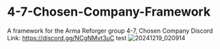 # 4-7-Chosen-Company-Framework
A framework for the Arma Reforger group 4-7, Chosen Company
Discord Link: https://discord.gg/NCgNMvt3uC
test
![20241219_020914](https://github.com/user-attachments/assets/d6b05fd7-4cd7-469e-9f22-f7742f0658bb)
